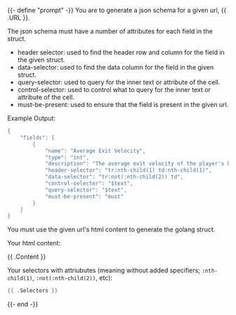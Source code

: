 {{- define "prompt" -}}
You are to generate a json schema for a given url, {{ .URL }}.

The json schema must have a number of attributes for each field in the struct.

- header selector: used to find the header row and column for the field in the given struct.
- data-selector: used to find the data column for the field in the given struct.
- query-selector: used to query for the inner text or attribute of the cell.
- control-selector: used to control what to query for the inner text or attribute of the cell.
- must-be-present: used to ensure that the field is present in the given url.

Example Output:

```go
{
	"fields": [
		{
			"name": "Average Exit Velocity",
			"type": "int",
			"description": "The average exit velocity of the player's hits on the team stats page in meters per second. (mps)",
			"header-selector": "tr:nth-child(1) td:nth-child(1)",
			"data-selector": "tr:not(:nth-child(2)) td",
			"control-selector": "$text",
			"query-selector": "$text",
			"must-be-present": "must"
		}
	]
}
```

You must use the given url's html content to generate the golang struct.

Your html content:

{{ .Content }}

Your selectors with attriubutes (meaning without added specifiers; `:nth-child(1)`, `:not(:nth-child(2))`, etc):

```go
{{ .Selectors }}
```
{{- end -}}
